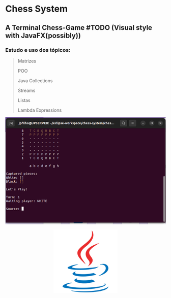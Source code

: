 
# Chess System
## A Terminal Chess-Game #TODO (Visual style with JavaFX(possibly))

###  Estudo e uso dos tópicos: 
> <p>Matrizes</p>
> <p>POO</p>
> <p>Java Collections</p>
> <p>Streams</p>
> <p>Listas</p>
> <p>Lambda Expressions</p>

<p align="center">
  <img src="https://github.com/psousaj/chess-system-java/blob/main/chess_system/Front.png?raw=true" />
</p>


<p align="center">
  <img style="width: 200px; height:200px;" src="https://raw.githubusercontent.com/devicons/devicon/master/icons/java/java-original.svg" />
</p>





